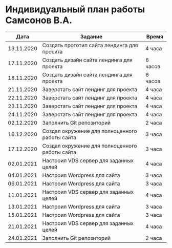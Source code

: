 # Индивидуальный план работы Самсонов В.А.

| Дата           | Задание                                              | Время     |
|----------------|------------------------------------------------------|-----------|
| 13.11.2020     | Создать прототип сайта лендинга для проекта          | 4 часа    | Самсонов В.А. |
| 17.11.2020     | Создать дизайн сайта лендинга для проекта            | 6 часов   | Самсонов В.А. |
| 18.11.2020     | Создать дизайн сайта лендинга для проекта            | 6 часов   | Самсонов В.А. |
| 21.11.2020     | Заверстать сайт лендинг для проекта                  | 4 часа    | Самсонов В.А. |
| 22.11.2020     | Заверстать сайт лендинг для проекта                  | 4 часа    | Самсонов В.А. |
| 23.11.2020     | Заверстать сайт лендинг для проекта                  | 4 часа    | Самсонов В.А. |
| 24.11.2020     | Заверстать сайт лендинг для проекта                  | 4 часа    | Самсонов В.А. |
| 02.12.2020     | Заполнить Git репозиторий                            | 2 часа    | Самсонов В.А. |
| 16.12.2020     | Создал окружение для полноценного работы сайта       | 3 часа    | Самсонов В.А. |
| 17.12.2020     | Создал окружение для полноценного работы сайта       | 3 часа    | Самсонов В.А. |
| 02.01.2021     | Настроил VDS сервер для заданных целей               | 4 часа    | Самсонов В.А. |
| 04.01.2021     | Настроил Wordpress для сайта                         | 3 часа    | Самсонов В.А. |
| 06.01.2021     | Настроил Wordpress для сайта                         | 3 часа    | Самсонов В.А. |
| 11.01.2021     | Настроил VDS сервер для заданных целей               | 4 часа    | Самсонов В.А. |
| 13.01.2021     | Настроил Wordpress для сайта                         | 3 часа    | Самсонов В.А. |
| 15.01.2021     | Настроил Wordpress для сайта                         | 3 часа    | Самсонов В.А. |
| 21.01.2021     | Настроил VDS сервер для заданных целей               | 4 часа    | Самсонов В.А. |
| 24.01.2021     | Заполнить Git репозиторий                            | 2 часа    | Самсонов В.А. |
